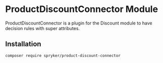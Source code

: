 # ProductDiscountConnector Module

ProductDiscountConnector is a plugin for the Discount module to have decision rules with super attributes.

## Installation

```
composer require spryker/product-discount-connector
```
